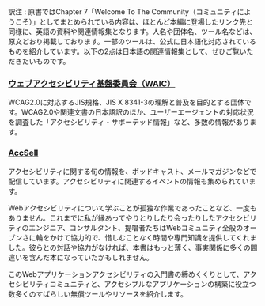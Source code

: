 <div class="notice" markdown="1">
訳注
: 原書ではChapter 7「Welcome To The Community（コミュニティにようこそ）」としてまとめられている内容は、ほとんど本編に登場したリンク先と同様に、英語の資料や関連情報集となります。人名や団体名、ツール名などは、原文どおり掲載しております。一部のツールは、公式に日本語化対応されているものを紹介しています。以下の2点は日本語の関連情報集として、ぜひご覧いただきたいものです。

### [ウェブアクセシビリティ基盤委員会（WAIC）](http://waic.jp)

WCAG2.0に対応するJIS規格、JIS X 8341-3の理解と普及を目的とする団体です。WCAG2.0や関連文書の日本語訳のほか、ユーザーエージェントの対応状況を調査した「アクセシビリティ・サポーテッド情報」など、多数の情報があります。

### [AccSell](http://accsell.net)

アクセシビリティに関する旬の情報を、ポッドキャスト、メールマガジンなどで配信しています。アクセシビリティに関連するイベントの情報も集められています。
</div>

Webアクセシビリティについて学ぶことが孤独な作業であったことなど、一度もありません。これまでに私が縁あってやりとりしたり会ったりしたアクセシビリティのエンジニア、コンサルタント、提唱者たちはWebコミュニティ全般のオープンさに輪をかけて協力的で、惜しむことなく時間や専門知識を提供してくれました。彼らとの対話や協力がなければ、本書はもっと薄く、事実関係に多くの間違いを含んだ本になっていたかもしれません。

このWebアプリケーションアクセシビリティの入門書の締めくくりとして、アクセシビリティコミュニティと、アクセシブルなアプリケーションの構築に役立つ数多くのすばらしい無償ツールやリソースを紹介します。
